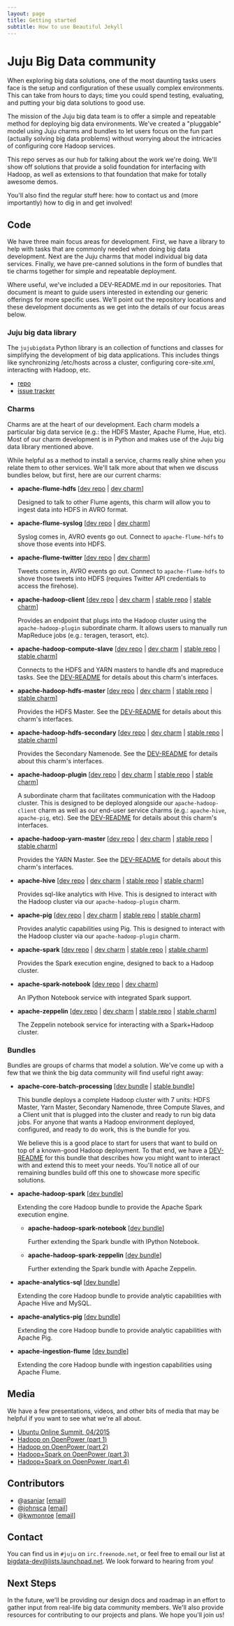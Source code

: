 ```yaml
---
layout: page
title: Getting started
subtitle: How to use Beautiful Jekyll
---
```


# Juju Big Data community

When exploring big data solutions, one of the most daunting tasks users face is
the setup and configuration of these usually complex environments. This can take
from hours to days; time you could spend testing, evaluating, and putting your
big data solutions to good use.

The mission of the Juju big data team is to offer a simple and repeatable
method for deploying big data environments. We've created a "pluggable" model
using Juju charms and bundles to let users focus on the fun part (actually
solving big data problems) without worrying about the intricacies of configuring
core Hadoop services.

This repo serves as our hub for talking about the work we're doing. We'll show
off solutions that provide a solid foundation for interfacing with Hadoop, as
well as extensions to that foundation that make for totally awesome demos.

You'll also find the regular stuff here:  how to contact us and (more
importantly) how to dig in and get involved!


## Code

We have three main focus areas for development. First, we have a library
to help with tasks that are commonly needed when doing big data development.
Next are the Juju charms that model individual big data services. Finally,
we have pre-canned solutions in the form of bundles that tie charms together
for simple and repeatable deployment.

Where useful, we've included a DEV-README.md in our repositories. That
document is meant to guide users interested in extending our generic offerings
for more specific uses. We'll point out the repository locations and
these development documents as we get into the details of our focus areas
below.

### Juju big data library
The `jujubigdata` Python library is an collection of functions and classes for
simplifying the development of big data applications. This includes things like
synchronizing /etc/hosts across a cluster, configuring core-site.xml,
interacting with Hadoop, etc.

 * [repo](https://github.com/juju-solutions/jujubigdata)
 * [issue tracker](https://github.com/juju-solutions/jujubigdata/issues)

### Charms
Charms are at the heart of our development. Each charm models a particular big
data service (e.g.: the HDFS Master, Apache Flume, Hue, etc). Most of our
charm development is in Python and makes use of the Juju big data library
mentioned above.

While helpful as a method to install a service, charms really shine
when you relate them to other services. We'll talk more about that when
we discuss bundles below, but first, here are our current charms:

 * **apache-flume-hdfs** \[[dev repo](https://code.launchpad.net/~bigdata-dev/charms/trusty/apache-flume-hdfs/trunk) |
 [dev charm](https://jujucharms.com/u/bigdata-dev/apache-flume-hdfs)\]

   Designed to talk to other Flume agents, this charm will allow you to ingest
   data into HDFS in AVRO format.

 * **apache-flume-syslog** \[[dev repo](https://code.launchpad.net/~bigdata-dev/charms/trusty/apache-flume-syslog/trunk) |
 [dev charm](https://jujucharms.com/u/bigdata-dev/apache-flume-syslog)\]

   Syslog comes in, AVRO events go out. Connect to `apache-flume-hdfs` to shove
   those events into HDFS.

 * **apache-flume-twitter** \[[dev repo](https://code.launchpad.net/~bigdata-dev/charms/trusty/apache-flume-twitter/trunk) |
 [dev charm](https://jujucharms.com/u/bigdata-dev/apache-flume-twitter)\]

   Tweets comes in, AVRO events go out. Connect to `apache-flume-hdfs` to shove
   those tweets into HDFS (requires Twitter API credentials to access the
   firehose).

 * **apache-hadoop-client** \[[dev repo](https://code.launchpad.net/~bigdata-dev/charms/trusty/apache-hadoop-client/trunk) |
 [dev charm](https://jujucharms.com/u/bigdata-dev/apache-hadoop-client) |
 [stable repo](https://code.launchpad.net/~bigdata-charmers/charms/trusty/apache-hadoop-client/trunk) |
 [stable charm](https://jujucharms.com/apache-hadoop-client)\]

   Provides an endpoint that plugs into the Hadoop cluster using the
   `apache-hadoop-plugin` subordinate charm. It allows users to manually run
   MapReduce jobs (e.g.: teragen, terasort, etc).

 * **apache-hadoop-compute-slave** \[[dev repo](https://code.launchpad.net/~bigdata-dev/charms/trusty/apache-hadoop-compute-slave/trunk) |
 [dev charm](https://jujucharms.com/u/bigdata-dev/apache-hadoop-compute-slave) |
 [stable repo](https://code.launchpad.net/~bigdata-charmers/charms/trusty/apache-hadoop-compute-slave/trunk) |
 [stable charm](https://jujucharms.com/apache-hadoop-compute-slave)\]

   Connects to the HDFS and YARN masters to handle dfs and mapreduce tasks.
   See the [DEV-README](http://bazaar.launchpad.net/~bigdata-dev/charms/trusty/apache-hadoop-compute-slave/trunk/view/head:/DEV-README.md)
   for details about this charm's interfaces.

 * **apache-hadoop-hdfs-master** \[[dev repo](https://code.launchpad.net/~bigdata-dev/charms/trusty/apache-hadoop-hdfs-master/trunk) |
 [dev charm](https://jujucharms.com/u/bigdata-dev/apache-hadoop-hdfs-master) |
 [stable repo](https://code.launchpad.net/~bigdata-charmers/charms/trusty/apache-hadoop-hdfs-master/trunk) |
 [stable charm](https://jujucharms.com/apache-hadoop-hdfs-master)\]

   Provides the HDFS Master. See the
   [DEV-README](http://bazaar.launchpad.net/~bigdata-dev/charms/trusty/apache-hadoop-hdfs-master/trunk/view/head:/DEV-README.md)
   for details about this charm's interfaces.

 * **apache-hadoop-hdfs-secondary** \[[dev repo](https://code.launchpad.net/~bigdata-dev/charms/trusty/apache-hadoop-hdfs-secondary/trunk) |
 [dev charm](https://jujucharms.com/u/bigdata-dev/apache-hadoop-hdfs-secondary) |
 [stable repo](https://code.launchpad.net/~bigdata-charmers/charms/trusty/apache-hadoop-hdfs-secondary/trunk) |
 [stable charm](https://jujucharms.com/apache-hadoop-hdfs-secondary)\]

   Provides the Secondary Namenode. See the
   [DEV-README](http://bazaar.launchpad.net/~bigdata-dev/charms/trusty/apache-hadoop-hdfs-secondary/trunk/view/head:/DEV-README.md)
   for details about this charm's interfaces.

 * **apache-hadoop-plugin** \[[dev repo](https://code.launchpad.net/~bigdata-dev/charms/trusty/apache-hadoop-plugin/trunk) |
 [dev charm](https://jujucharms.com/u/bigdata-dev/apache-hadoop-plugin) |
 [stable repo](https://code.launchpad.net/~bigdata-charmers/charms/trusty/apache-hadoop-plugin/trunk) |
 [stable charm](https://jujucharms.com/apache-hadoop-plugin)\]

   A subordinate charm that facilitates communication with the Hadoop cluster.
   This is designed to be deployed alongside our `apache-hadoop-client` charm
   as well as our end-user service charms (e.g.: `apache-hive`, `apache-pig`,
   etc). See the [DEV-README](http://bazaar.launchpad.net/~bigdata-dev/charms/trusty/apache-hadoop-plugin/trunk/view/head:/DEV-README.md)
   for details about this charm's interfaces.

 * **apache-hadoop-yarn-master** \[[dev repo](https://code.launchpad.net/~bigdata-dev/charms/trusty/apache-hadoop-yarn-master/trunk) |
 [dev charm](https://jujucharms.com/u/bigdata-dev/apache-hadoop-yarn-master) |
 [stable repo](https://code.launchpad.net/~bigdata-charmers/charms/trusty/apache-hadoop-yarn-master/trunk) |
 [stable charm](https://jujucharms.com/apache-hadoop-yarn-master)\]

   Provides the YARN Master. See the
   [DEV-README](http://bazaar.launchpad.net/~bigdata-dev/charms/trusty/apache-hadoop-yarn-master/trunk/view/head:/DEV-README.md)
   for details about this charm's interfaces.

 * **apache-hive** \[[dev repo](https://code.launchpad.net/~bigdata-dev/charms/trusty/apache-hive/trunk) |
 [dev charm](https://jujucharms.com/u/bigdata-dev/apache-hive) |
 [stable repo](https://code.launchpad.net/~bigdata-charmers/charms/trusty/apache-hive/trunk) |
 [stable charm](https://jujucharms.com/apache-hive)\]

   Provides sql-like analytics with Hive. This is designed to interact with the
   Hadoop cluster via our `apache-hadoop-plugin` charm.

 * **apache-pig** \[[dev repo](https://code.launchpad.net/~bigdata-dev/charms/trusty/apache-pig/trunk) |
 [dev charm](https://jujucharms.com/u/bigdata-dev/apache-pig) |
 [stable repo](https://code.launchpad.net/~bigdata-charmers/charms/trusty/apache-pig/trunk) |
 [stable charm](https://jujucharms.com/apache-pig)\]

   Provides analytic capabilities using Pig. This is designed to interact with
   the Hadoop cluster via our `apache-hadoop-plugin` charm.

 * **apache-spark** \[[dev repo](https://code.launchpad.net/~bigdata-dev/charms/trusty/apache-spark/trunk) |
 [dev charm](https://jujucharms.com/u/bigdata-dev/apache-spark) |
 [stable repo](https://code.launchpad.net/~bigdata-charmers/charms/trusty/apache-spark/trunk) |
 [stable charm](https://jujucharms.com/apache-spark)\]

   Provides the Spark execution engine, designed to back to a Hadoop cluster.

 * **apache-spark-notebook** \[[dev repo](https://code.launchpad.net/~bigdata-dev/charms/trusty/apache-spark-notebook/trunk) |
 [dev charm](https://jujucharms.com/u/bigdata-dev/apache-spark-notebook)\]

   An IPython Notebook service with integrated Spark support.

 * **apache-zeppelin** \[[dev repo](https://code.launchpad.net/~bigdata-dev/charms/trusty/apache-zeppelin/trunk) |
 [dev charm](https://jujucharms.com/u/bigdata-dev/apache-zeppelin) |
 [stable repo](https://code.launchpad.net/~bigdata-charmers/charms/trusty/apache-zeppelin/trunk) |
 [stable charm](https://jujucharms.com/apache-zeppelin)\]

   The Zeppelin notebook service for interacting with a Spark+Hadoop cluster.

### Bundles
Bundles are groups of charms that model a solution. We've come up with a few
that we think the big data community will find useful right away:

 * **apache-core-batch-processing** \[[dev bundle](https://jujucharms.com/u/bigdata-dev/apache-core-batch-processing) |
 [stable bundle](https://jujucharms.com/apache-core-batch-processing)\]

   This bundle deploys a complete Hadoop cluster with 7 units: HDFS Master,
   Yarn Master, Secondary Namenode, three Compute Slaves, and a Client unit
   that is plugged into the cluster and ready to run big data jobs. For anyone
   that wants a Hadoop environment deployed, configured, and ready to do
   work, this is the bundle for you.

   We believe this is a good place to start for users that want to build on
   top of a known-good Hadoop deployment. To that end, we have a [DEV-README](http://bazaar.launchpad.net/~bigdata-dev/charms/bundles/apache-core-batch-processing/trunk/view/head:/DEV-README.md)
   for this bundle that describes how you might want to interact with and
   extend this to meet your needs. You'll notice all of our remaining bundles
   build off this one to showcase more specific solutions.

 * **apache-hadoop-spark** \[[dev bundle](https://jujucharms.com/u/bigdata-dev/apache-hadoop-spark)\]

   Extending the core Hadoop bundle to provide the Apache Spark execution
   engine.

   * **apache-hadoop-spark-notebook** \[[dev bundle](https://jujucharms.com/u/bigdata-dev/apache-hadoop-spark-notebook)\]

     Further extending the Spark bundle with IPython Notebook.

   * **apache-hadoop-spark-zeppelin** \[[dev bundle](https://jujucharms.com/u/bigdata-dev/apache-hadoop-spark-zeppelin)\]

     Further extending the Spark bundle with Apache Zeppelin.

 * **apache-analytics-sql** \[[dev bundle](https://jujucharms.com/u/bigdata-dev/apache-analytics-sql)\]

   Extending the core Hadoop bundle to provide analytic capabilities with
   Apache Hive and MySQL.

 * **apache-analytics-pig** \[[dev bundle](https://jujucharms.com/u/bigdata-dev/apache-analytics-pig)\]

   Extending the core Hadoop bundle to provide analytic capabilities with
   Apache Pig.

 * **apache-ingestion-flume** \[[dev bundle](https://jujucharms.com/u/bigdata-dev/apache-ingestion-flume)\]

   Extending the core Hadoop bundle with ingestion capabilities using Apache
   Flume.


## Media

We have a few presentations, videos, and other bits of media that may be
helpful if you want to see what we're all about.

 * [Ubuntu Online Summit, 04/2015](http://summit.ubuntu.com/uos-1505/meeting/22428/deploying-big-data-workloads-with-juju/)
 * [Hadoop on OpenPower (part 1)](https://www.youtube.com/watch?v=Ou5PvHHr6WM)
 * [Hadoop on OpenPower (part 2)](https://www.youtube.com/watch?v=jzVVm63JjmY)
 * [Hadoop+Spark on OpenPower (part 3)](https://www.youtube.com/watch?v=YGi_dtmpgqw)
 * [Hadoop+Spark on OpenPower (part 4)](https://www.youtube.com/watch?v=Nlxjtb1keCE)

## Contributors

* @[asanjar](https://github.com/asanjar) \[[email](mailto:amir.sanjar@canonical.com)\]
* @[johnsca](https://github.com/johnsca) \[[email](mailto:cory.johns@canonical.com)\]
* @[kwmonroe](https://github.com/kwmonroe) \[[email](mailto:kevin.monroe@canonical.com)\]


## Contact

You can find us in `#juju` on `irc.freenode.net`, or feel free to email our list
at <bigdata-dev@lists.launchpad.net>. We look forward to hearing from you!


## Next Steps

In the future, we'll be providing our design docs and roadmap in an effort to
gather input from real-life big data community members. We'll also provide
resources for contributing to our projects and plans. We hope you'll join us!
